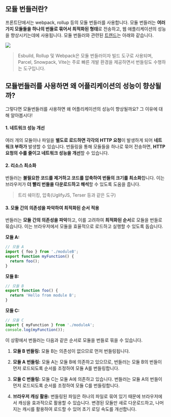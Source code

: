 ## 모듈 번들러란?
프론트단에서는 webpack, rollup 등의 모듈 번들러를 사용합니다. 모듈 번들러는 **여러 가지 모듈들을 하나의 번들로 묶어서 최적화된 형태**로 전송하고, 웹 애플리케이션의 성능을 향상시키는데에 사용됩니다. 모듈 번들러와 관련된 [트렌드](https://npmtrends.com/esbuild-vs-parcel-vs-rollup-vs-snowpack-vs-vite-vs-webpack)는 아래와 같습니다. 

![](https://velog.velcdn.com/images/boyeon_jeong/post/228057f5-2690-474a-b3d1-aa35b36cb171/image.png)

> Esbuild, Rollup 및 Webpack은 모듈 번들러이자 빌드 도구로 사용되며, Parcel, Snowpack, Vite는 주로 빠른 개발 환경을 제공하면서 번들링도 수행하는 도구입니다.

## 모듈번들러를 사용하면 왜 어플리케이션의 성능이 향상될까?

그렇다면 모듈번들러를 사용하면 왜 어플리케이션의 성능이 향상될까요? 그 이유에 대해 알아봅시다!

#### 1. 네트워크 성능 개선
여러 개의 모듈이나 파일을 **별도로 로드하면 각각의 HTTP 요청**이 발생하게 되어 **네트워크 부하가** 발생할 수 있습니다. 번들링을 통해 모듈들을 하나로 묶어 전송하면, **HTTP 요청의 수를 줄이고 네트워크 성능을 개선**할 수 있습니다.

#### 2. 리소스 최소화
번들러는 **불필요한 코드를 제거하고 코드를 압축하여 번들의 크기를 최소화**합니다. 이는 브라우저가 **더 빨리 번들을 다운로드하고 해석**할 수 있도록 도움을 줍니다.
> 트리 쉐이킹, 압축(UglifyJS, Terser 등과 같은 도구)

#### 3. 모듈 간의 의존성을 파악하여 최적화된 순서 적용

번들러는 **모듈 간의 의존성을 파악**하고, 이를 고려하여 **최적화된 순서**로 모듈을 번들로 묶습니다. 이는 브라우저에서 모듈을 효율적으로 로드하고 실행할 수 있도록 돕습니다.
> 
**모듈 A:**
```javascript
// 모듈 A
import { foo } from './moduleB';
export function myFunction() {
  return foo();
}
```
**모듈 B:**
```javascript
// 모듈 B
export function foo() {
  return 'Hello from module B';
}
```
**모듈 C:**
```javascript
// 모듈 C
import { myFunction } from './moduleA';
console.log(myFunction());
```
이 상황에서 번들러는 다음과 같은 순서로 모듈을 번들로 묶을 수 있습니다.<br/>
1. **모듈 B 번들링:** 모듈 B는 의존성이 없으므로 먼저 번들링됩니다.
2. **모듈 A 번들링:** 모듈 A는 모듈 B에 의존하고 있으므로, 번들러는 모듈 B의 번들이 먼저 로드되도록 순서를 조정하여 모듈 A를 번들링합니다.
3. **모듈 C 번들링:** 모듈 C는 모듈 A에 의존하고 있습니다. 번들러는 모듈 A의 번들이 먼저 로드되도록 순서를 조정하여 모듈 C를 번들링합니다.


3. **브라우저 캐싱 활용:**
번들링된 파일은 하나의 파일로 묶여 있기 때문에 브라우저에서 캐싱을 효과적으로 활용할 수 있습니다. 변경된 모듈만 새로 다운로드하고, 나머지는 캐시를 활용하여 로드할 수 있어 초기 로딩 속도를 개선합니다.
